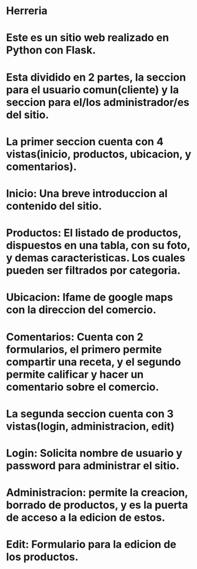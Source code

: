 # Herreria
#    Este es un sitio web realizado en Python con Flask.
#    Esta dividido en 2 partes, la seccion para el usuario comun(cliente) y la seccion para el/los administrador/es del sitio.
#     La primer seccion cuenta con 4 vistas(inicio, productos, ubicacion, y comentarios).
#       Inicio: Una breve introduccion al contenido del sitio.
#       Productos: El listado de productos, dispuestos en una tabla, con su foto, y demas caracteristicas. Los cuales pueden ser filtrados por categoria.
#       Ubicacion: Ifame de google maps con la direccion del comercio.
#       Comentarios: Cuenta con 2 formularios, el primero permite compartir una receta, y el segundo permite calificar y hacer un comentario sobre el comercio.
#     La segunda seccion cuenta con 3 vistas(login, administracion, edit)
#       Login: Solicita nombre de usuario y password para administrar el sitio.
#       Administracion: permite la creacion, borrado de productos, y es la puerta de acceso a la edicion de estos.
#       Edit: Formulario para la edicion de los productos.
